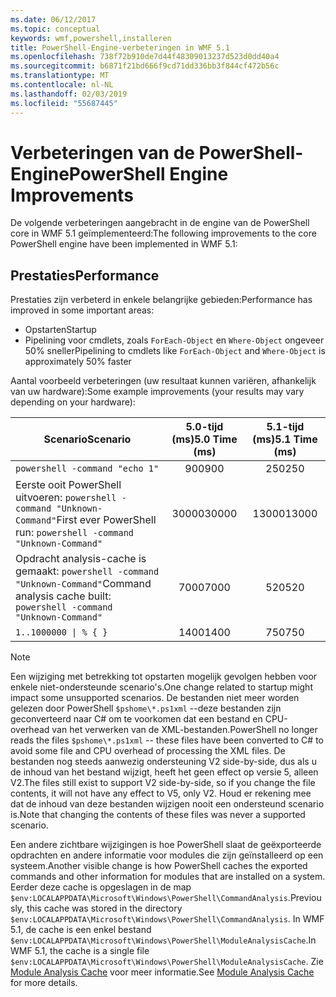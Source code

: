 ```yaml
---
ms.date: 06/12/2017
ms.topic: conceptual
keywords: wmf,powershell,installeren
title: PowerShell-Engine-verbeteringen in WMF 5.1
ms.openlocfilehash: 738f72b910de7d44f48309013237d523d0dd40a4
ms.sourcegitcommit: b6871f21bd666f9cd71dd336bb3f844cf472b56c
ms.translationtype: MT
ms.contentlocale: nl-NL
ms.lasthandoff: 02/03/2019
ms.locfileid: "55687445"
---
```

# <a name="powershell-engine-improvements"></a><span data-ttu-id="d6978-103">Verbeteringen van de PowerShell-Engine</span><span class="sxs-lookup"><span data-stu-id="d6978-103">PowerShell Engine Improvements</span></span>

<span data-ttu-id="d6978-104">De volgende verbeteringen aangebracht in de engine van de PowerShell core in WMF 5.1 geïmplementeerd:</span><span class="sxs-lookup"><span data-stu-id="d6978-104">The following improvements to the core PowerShell engine have been implemented in WMF 5.1:</span></span>

## <a name="performance"></a><span data-ttu-id="d6978-105">Prestaties</span><span class="sxs-lookup"><span data-stu-id="d6978-105">Performance</span></span>

<span data-ttu-id="d6978-106">Prestaties zijn verbeterd in enkele belangrijke gebieden:</span><span class="sxs-lookup"><span data-stu-id="d6978-106">Performance has improved in some important areas:</span></span>

- <span data-ttu-id="d6978-107">Opstarten</span><span class="sxs-lookup"><span data-stu-id="d6978-107">Startup</span></span>
- <span data-ttu-id="d6978-108">Pipelining voor cmdlets, zoals `ForEach-Object` en `Where-Object` ongeveer 50% sneller</span><span class="sxs-lookup"><span data-stu-id="d6978-108">Pipelining to cmdlets like `ForEach-Object` and `Where-Object` is approximately 50% faster</span></span>

<span data-ttu-id="d6978-109">Aantal voorbeeld verbeteringen (uw resultaat kunnen variëren, afhankelijk van uw hardware):</span><span class="sxs-lookup"><span data-stu-id="d6978-109">Some example improvements (your results may vary depending on your hardware):</span></span>

| <span data-ttu-id="d6978-110">Scenario</span><span class="sxs-lookup"><span data-stu-id="d6978-110">Scenario</span></span> | <span data-ttu-id="d6978-111">5.0-tijd (ms)</span><span class="sxs-lookup"><span data-stu-id="d6978-111">5.0 Time (ms)</span></span> | <span data-ttu-id="d6978-112">5.1-tijd (ms)</span><span class="sxs-lookup"><span data-stu-id="d6978-112">5.1 Time (ms)</span></span> |
| -------- | :---------------: | :---------------: |
| `powershell -command "echo 1"` | <span data-ttu-id="d6978-113">900</span><span class="sxs-lookup"><span data-stu-id="d6978-113">900</span></span> | <span data-ttu-id="d6978-114">250</span><span class="sxs-lookup"><span data-stu-id="d6978-114">250</span></span> |
| <span data-ttu-id="d6978-115">Eerste ooit PowerShell uitvoeren: `powershell -command "Unknown-Command"`</span><span class="sxs-lookup"><span data-stu-id="d6978-115">First ever PowerShell run: `powershell -command "Unknown-Command"`</span></span> | <span data-ttu-id="d6978-116">30000</span><span class="sxs-lookup"><span data-stu-id="d6978-116">30000</span></span> | <span data-ttu-id="d6978-117">13000</span><span class="sxs-lookup"><span data-stu-id="d6978-117">13000</span></span> |
| <span data-ttu-id="d6978-118">Opdracht analysis-cache is gemaakt: `powershell -command "Unknown-Command"`</span><span class="sxs-lookup"><span data-stu-id="d6978-118">Command analysis cache built: `powershell -command "Unknown-Command"`</span></span> | <span data-ttu-id="d6978-119">7000</span><span class="sxs-lookup"><span data-stu-id="d6978-119">7000</span></span> | <span data-ttu-id="d6978-120">520</span><span class="sxs-lookup"><span data-stu-id="d6978-120">520</span></span> |
| <code>1..1000000 &#124; % { }</code> | <span data-ttu-id="d6978-121">1400</span><span class="sxs-lookup"><span data-stu-id="d6978-121">1400</span></span> | <span data-ttu-id="d6978-122">750</span><span class="sxs-lookup"><span data-stu-id="d6978-122">750</span></span> |

> [!Note]
> <span data-ttu-id="d6978-123">Een wijziging met betrekking tot opstarten mogelijk gevolgen hebben voor enkele niet-ondersteunde scenario's.</span><span class="sxs-lookup"><span data-stu-id="d6978-123">One change related to startup might impact some unsupported scenarios.</span></span>
> <span data-ttu-id="d6978-124">De bestanden niet meer worden gelezen door PowerShell `$pshome\*.ps1xml` --deze bestanden zijn geconverteerd naar C# om te voorkomen dat een bestand en CPU-overhead van het verwerken van de XML-bestanden.</span><span class="sxs-lookup"><span data-stu-id="d6978-124">PowerShell no longer reads the files `$pshome\*.ps1xml` -- these files have been converted to C# to avoid some file and CPU overhead of processing the XML files.</span></span>
> <span data-ttu-id="d6978-125">De bestanden nog steeds aanwezig ondersteuning V2 side-by-side, dus als u de inhoud van het bestand wijzigt, heeft het geen effect op versie 5, alleen V2.</span><span class="sxs-lookup"><span data-stu-id="d6978-125">The files still exist to support V2 side-by-side, so if you change the file contents, it will not have any effect to V5, only V2.</span></span>
> <span data-ttu-id="d6978-126">Houd er rekening mee dat de inhoud van deze bestanden wijzigen nooit een ondersteund scenario is.</span><span class="sxs-lookup"><span data-stu-id="d6978-126">Note that changing the contents of these files was never a supported scenario.</span></span>

<span data-ttu-id="d6978-127">Een andere zichtbare wijzigingen is hoe PowerShell slaat de geëxporteerde opdrachten en andere informatie voor modules die zijn geïnstalleerd op een systeem.</span><span class="sxs-lookup"><span data-stu-id="d6978-127">Another visible change is how PowerShell caches the exported commands and other information for modules that are installed on a system.</span></span>
<span data-ttu-id="d6978-128">Eerder deze cache is opgeslagen in de map `$env:LOCALAPPDATA\Microsoft\Windows\PowerShell\CommandAnalysis`.</span><span class="sxs-lookup"><span data-stu-id="d6978-128">Previously, this cache was stored in the directory `$env:LOCALAPPDATA\Microsoft\Windows\PowerShell\CommandAnalysis`.</span></span>
<span data-ttu-id="d6978-129">In WMF 5.1, de cache is een enkel bestand `$env:LOCALAPPDATA\Microsoft\Windows\PowerShell\ModuleAnalysisCache`.</span><span class="sxs-lookup"><span data-stu-id="d6978-129">In WMF 5.1, the cache is a single file `$env:LOCALAPPDATA\Microsoft\Windows\PowerShell\ModuleAnalysisCache`.</span></span>
<span data-ttu-id="d6978-130">Zie [Module Analysis Cache](scenarios-features.md#module-analysis-cache) voor meer informatie.</span><span class="sxs-lookup"><span data-stu-id="d6978-130">See [Module Analysis Cache](scenarios-features.md#module-analysis-cache) for more details.</span></span>
